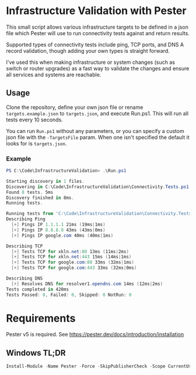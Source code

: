 # Infrastructure Validation with Pester

This small script allows various infrastructure targets to be defined in a json file which Pester will use to run connectivity tests against and return results. 

Supported types of connectivity tests include ping, TCP ports, and DNS A record validation, though adding your own types is straight forward. 

I've used this when making infrastructure or system changes (such as switch or router upgrades) as a fast way to validate the changes and ensure all services and systems are reachable.

## Usage

Clone the repository, define your own json file or rename `targets.example.json` to `targets.json`, and execute Run.ps1. This will run all tests every 10 seconds.

You can run `Run.ps1` without any parameters, or you can specify a custom json file with the `-TargetsFile` param. When one isn't specified the default it looks for is `targets.json`.

### Example

```powershell
PS C:\Code\InfrastructureValidation> .\Run.ps1 

Starting discovery in 1 files.
Discovering in C:\Code\InfrastructureValidation\Connectivity.Tests.ps1.
Found 8 tests. 5ms
Discovery finished in 8ms.
Running tests.

Running tests from 'C:\Code\InfrastructureValidation\Connectivity.Tests.ps1'
Describing Ping
  [+] Pings IP 1.1.1.1 21ms (19ms|1ms)
  [+] Pings IP 8.8.8.8 43ms (43ms|0ms)
  [+] Pings IP google.com 40ms (40ms|1ms)

Describing TCP
  [+] Tests TCP for xkln.net:80 13ms (11ms|2ms)
  [+] Tests TCP for xkln.net:443 15ms (14ms|1ms)
  [+] Tests TCP for google.com:80 33ms (32ms|1ms)
  [+] Tests TCP for google.com:443 33ms (32ms|0ms)

Describing DNS
  [+] Resolves DNS for resolver1.opendns.com 14ms (12ms|2ms)
Tests completed in 420ms
Tests Passed: 8, Failed: 0, Skipped: 0 NotRun: 0
```

# Requirements

Pester v5 is required. See https://pester.dev/docs/introduction/installation

## Windows TL;DR

```powershell
Install-Module -Name Pester -Force -SkipPublisherCheck -Scope CurrentUser
```